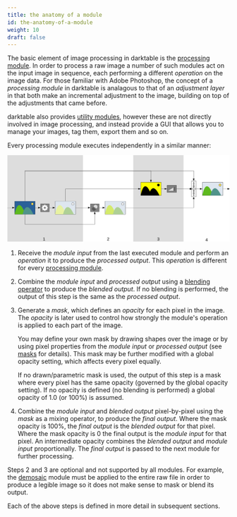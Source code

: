 ```yaml
---
title: the anatomy of a module
id: the-anatomy-of-a-module
weight: 10
draft: false
---
```


The basic element of image processing in darktable is the [processing module](../../module-reference/processing-modules/). In order to process a raw image a number of such modules act on the input image in sequence, each performing a different _operation_ on the image data. For those familiar with Adobe Photoshop, the concept of a _processing module_ in darktable is analagous to that of an _adjustment layer_ in that both make an incremental adjustment to the image, building on top of the adjustments that came before.

darktable also provides [utility modules](../../module-reference/utility-modules/), however these are not directly involved in image processing, and instead provide a GUI that allows you to manage your images, tag them, export them and so on.

Every processing module executes independently in a similar manner:

![module anatomy](./the-anatomy-of-a-module/module-anatomy.png#w100)

1. Receive the _module input_ from the last executed module and perform an _operation_ it to produce the _processed output_. This _operation_ is different for every [processing module](../../module-reference/processing-modules/_index.md).

2. Combine the _module input_ and _processed output_ using a [blending operator](../masking-and-blending/blend-modes.md) to produce the _blended output_. If no blending is performed, the output of this step is the same as the _processed output_.

3. Generate a _mask_, which defines an _opacity_ for each pixel in the image. The _opacity_ is later used to control how strongly the module's operation is applied to each part of the image. 

   You may define your own mask by drawing shapes over the image or by using pixel properties from the _module input_ or _processed output_ (see [masks](../masking-and-blending/masks/_index.md) for details). This mask may be further modified with a global opacity setting, which affects every pixel equally. 

   If no drawn/parametric mask is used, the output of this step is a mask where every pixel has the same opacity (governed by the global opacity setting). If no opacity is defined (no blending is performed) a global opacity of 1.0 (or 100%) is assumed.

4. Combine the _module input_ and _blended output_ pixel-by-pixel using the _mask_ as a mixing operator, to produce the _final output_. Where the mask opacity is 100%, the _final output_ is the _blended output_ for that pixel. Where the mask opacity is 0 the final output is the _module input_ for that pixel. An intermediate opacity combines the _blended output_ and _module input_ proportionally. The _final output_ is passed to the next module for further processing.

Steps 2 and 3 are optional and not supported by all modules. For example, the [demosaic](../../../module-reference/processing-modules/demosaic.md) module must be applied to the entire raw file in order to produce a legible image so it does not make sense to mask or blend its output.

Each of the above steps is defined in more detail in subsequent sections.
